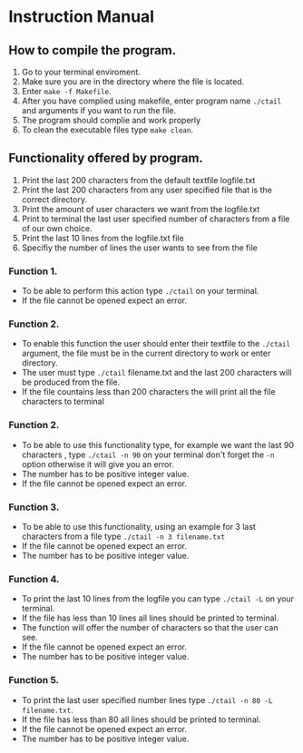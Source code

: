 # Instruction Manual

## How to compile the program.
1. Go to your terminal enviroment.
2. Make sure you are in the directory where the file is located.
3. Enter ```make -f Makefile```.
4. After you have complied using makefile, enter program name ```./ctail``` and arguments
 if you want to run the file.
5. The program should complie and work properly
6. To clean the executable files type ```make clean```.


## Functionality offered by program.
1. Print the last 200 characters from the default textfile logfile.txt
2. Print the last 200 characters from any user specified file that is the correct directory.
3. Print the amount of user characters we want from the logfile.txt
4. Print to terminal the last user specified number of characters from a file of our own choice.
5. Print the last 10 lines from the logfile.txt file
6. Specifiy the number of lines the user wants to see from the file

### Function 1.
- To be able to perform this action type ```./ctail``` on your terminal.<br>
- If the file cannot be opened expect an error.<br>

### Function 2.
- To enable this function the user should enter their textfile to the ```./ctail``` argument, the file must be in the current directory  to work or enter directory.<br>
- The user must type ```./ctail``` filename.txt and the last 200 characters will be produced from the file.<br>
- If the file countains less than 200 characters the will print all the file characters to terminal<br>

### Function 2.
- To be able to use this functionality type, for example we want the last 90 characters , type ```./ctail -n 90``` on your terminal don't forget the ``-n`` option otherwise it will give you an error.<br>
- The number has to be positive integer value.<br>
- If the file cannot be opened expect an error.<br>

### Function 3.
- To be able to use this functionality, using an example for 3 last characters from a file type ```./ctail -n 3 filename.txt```<br>
- If the file cannot be opened expect an error.<br>
- The number has to be positive integer value.<br>

### Function 4.
- To print the last 10 lines from the logfile you can type ```./ctail -L``` on your terminal.<br>
- If the file has less than 10 lines all lines should be printed to terminal.<br>
- The function will offer the number of characters so that the user can see.<br>
- If the file cannot be opened expect an error.<br>
- The number has to be positive integer value.<br>

### Function 5.
- To print the last user specified number lines type ```./ctail -n 80 -L filename.txt```.<br>
- If the file has less than 80 all lines should be printed to terminal.<br>
- If the file cannot be opened expect an error.<br>
- The number has to be positive integer value.<br>
